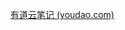 



[有道云笔记 (youdao.com)](https://note.youdao.com/ynoteshare/index.html?id=5a0db3f32e7cf39f309b3581014ae965&type=note&_time=1682587356651)